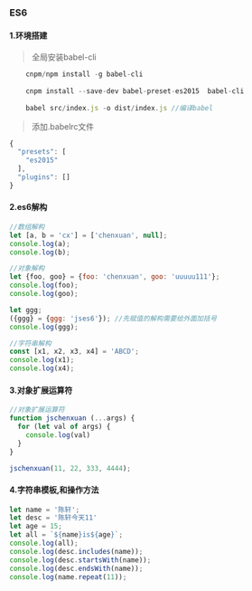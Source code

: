 ### ES6

#### 1.环境搭建
> 全局安装babel-cli 
```javascript
    cnpm/npm install -g babel-cli
    
    cnpm install --save-dev babel-preset-es2015  babel-cli
    
    babel src/index.js -o dist/index.js //编译babel
```

> 添加.babelrc文件
```javascript
{
  "presets": [
    "es2015"
  ],
  "plugins": []
}
```

#### 2.es6解构
```javascript
//数组解构
let [a, b = 'cx'] = ['chenxuan', null];
console.log(a);
console.log(b);

//对象解构
let {foo, goo} = {foo: 'chenxuan', goo: 'uuuuu111'};
console.log(foo);
console.log(goo);

let ggg;
({ggg} = {ggg: 'jses6'}); //先赋值的解构需要给外面加括号
console.log(ggg);

//字符串解构
const [x1, x2, x3, x4] = 'ABCD';
console.log(x1);
console.log(x4);
```

#### 3.对象扩展运算符
```javascript
//对象扩展运算符
function jschenxuan (...args) {
  for (let val of args) {
    console.log(val)
  }
}

jschenxuan(11, 22, 333, 4444);
```

#### 4.字符串模板,和操作方法
```javascript
let name = '陈轩';
let desc = '陈轩今天11'
let age = 15;
let all = `${name}is${age}`;
console.log(all);
console.log(desc.includes(name));
console.log(desc.startsWith(name));
console.log(desc.endsWith(name));
console.log(name.repeat(11));
```